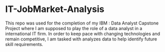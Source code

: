 # IT-JobMarket-Analysis
This repo was used for the completion of my IBM : Data Analyst Capstone Project  where I am supposed to play the role of a data analyst in a international IT firm. In order to keep pace with changing technologies and remain competitive, I am tasked with analyzes data to help identify future skill requirements. 
